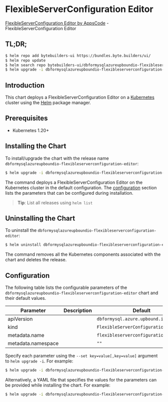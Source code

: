 # FlexibleServerConfiguration Editor

[FlexibleServerConfiguration Editor by AppsCode](https://byte.builders) - FlexibleServerConfiguration Editor

## TL;DR;

```bash
$ helm repo add bytebuilders-ui https://bundles.byte.builders/ui/
$ helm repo update
$ helm search repo bytebuilders-ui/dbformysqlazureupboundio-flexibleserverconfiguration-editor --version=v0.4.18
$ helm upgrade -i dbformysqlazureupboundio-flexibleserverconfiguration-editor bytebuilders-ui/dbformysqlazureupboundio-flexibleserverconfiguration-editor -n default --create-namespace --version=v0.4.18
```

## Introduction

This chart deploys a FlexibleServerConfiguration Editor on a [Kubernetes](http://kubernetes.io) cluster using the [Helm](https://helm.sh) package manager.

## Prerequisites

- Kubernetes 1.20+

## Installing the Chart

To install/upgrade the chart with the release name `dbformysqlazureupboundio-flexibleserverconfiguration-editor`:

```bash
$ helm upgrade -i dbformysqlazureupboundio-flexibleserverconfiguration-editor bytebuilders-ui/dbformysqlazureupboundio-flexibleserverconfiguration-editor -n default --create-namespace --version=v0.4.18
```

The command deploys a FlexibleServerConfiguration Editor on the Kubernetes cluster in the default configuration. The [configuration](#configuration) section lists the parameters that can be configured during installation.

> **Tip**: List all releases using `helm list`

## Uninstalling the Chart

To uninstall the `dbformysqlazureupboundio-flexibleserverconfiguration-editor`:

```bash
$ helm uninstall dbformysqlazureupboundio-flexibleserverconfiguration-editor -n default
```

The command removes all the Kubernetes components associated with the chart and deletes the release.

## Configuration

The following table lists the configurable parameters of the `dbformysqlazureupboundio-flexibleserverconfiguration-editor` chart and their default values.

|     Parameter      | Description |                     Default                      |
|--------------------|-------------|--------------------------------------------------|
| apiVersion         |             | <code>dbformysql.azure.upbound.io/v1beta1</code> |
| kind               |             | <code>FlexibleServerConfiguration</code>         |
| metadata.name      |             | <code>flexibleserverconfiguration</code>         |
| metadata.namespace |             | <code>""</code>                                  |


Specify each parameter using the `--set key=value[,key=value]` argument to `helm upgrade -i`. For example:

```bash
$ helm upgrade -i dbformysqlazureupboundio-flexibleserverconfiguration-editor bytebuilders-ui/dbformysqlazureupboundio-flexibleserverconfiguration-editor -n default --create-namespace --version=v0.4.18 --set apiVersion=dbformysql.azure.upbound.io/v1beta1
```

Alternatively, a YAML file that specifies the values for the parameters can be provided while
installing the chart. For example:

```bash
$ helm upgrade -i dbformysqlazureupboundio-flexibleserverconfiguration-editor bytebuilders-ui/dbformysqlazureupboundio-flexibleserverconfiguration-editor -n default --create-namespace --version=v0.4.18 --values values.yaml
```
